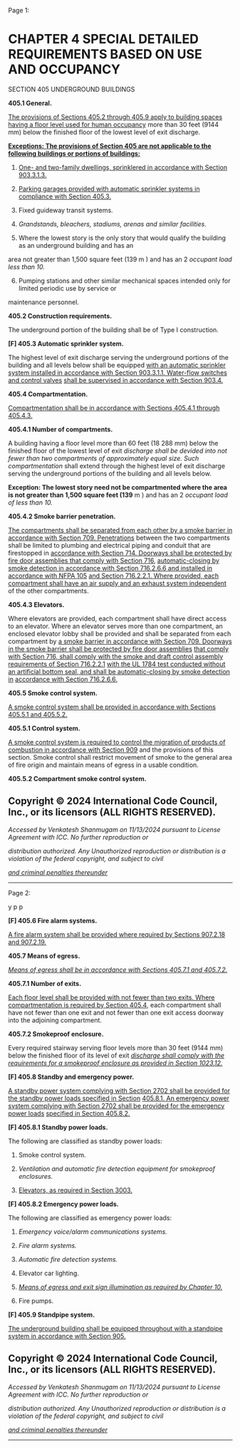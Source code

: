 Page 1:

# CHAPTER 4 SPECIAL DETAILED REQUIREMENTS BASED ON USE AND OCCUPANCY

 SECTION 405
 UNDERGROUND BUILDINGS

**405.1 General.**

[The provisions of Sections 405.2 through 405.9 apply to building spaces having a floor level used for human occupancy](http://codes.iccsafe.org/#VACC2021P1_Ch04_Sec405.2)
more than 30 feet (9144 mm) below the finished floor of the lowest level of exit discharge.

**[Exceptions: The provisions of Section 405 are not applicable to the following buildings or portions of buildings:](http://codes.iccsafe.org/#VACC2021P1_Ch04_Sec405)**

1. [One- and two-family dwellings, sprinklered in accordance with Section 903.3.1.3.](http://codes.iccsafe.org/#VACC2021P1_Ch09_Sec903.3.1.3)

2. [Parking garages provided with automatic sprinkler systems in compliance with Section 405.3.](http://codes.iccsafe.org/#VACC2021P1_Ch04_Sec405.3)

3. Fixed guideway transit systems.

4. _Grandstands, bleachers, stadiums, arenas and similar facilities._

5. Where the lowest story is the only story that would qualify the building as an underground building and has an

area not greater than 1,500 square feet (139 m ) and has an 2 _occupant load less than 10._

6. Pumping stations and other similar mechanical spaces intended only for limited periodic use by service or

maintenance personnel.

**405.2 Construction requirements.**

The underground portion of the building shall be of Type I construction.

**[F] 405.3 Automatic sprinkler system.**

The highest level of exit discharge serving the underground portions of the building and all levels below shall be equipped
[with an automatic sprinkler system installed in accordance with Section 903.3.1.1. Water-flow switches and control valves](http://codes.iccsafe.org/#VACC2021P1_Ch09_Sec903.3.1.1)
[shall be supervised in accordance with Section 903.4.](http://codes.iccsafe.org/#VACC2021P1_Ch09_Sec903.4)

**405.4 Compartmentation.**

[Compartmentation shall be in accordance with Sections 405.4.1 through 405.4.3.](http://codes.iccsafe.org/#VACC2021P1_Ch04_Sec405.4.1)

**405.4.1 Number of compartments.**

A building having a floor level more than 60 feet (18 288 mm) below the finished floor of the lowest level of exit
_discharge shall be devided into not fewer than two compartments of approximately equal size. Such compartmentation_
shall extend through the highest level of exit discharge serving the underground portions of the building and all levels
below.

**Exception: The lowest story need not be compartmented where the area is not greater than 1,500 square feet (139**
m ) and has an 2 _occupant load of less than 10._

**405.4.2 Smoke barrier penetration.**

[The compartments shall be separated from each other by a smoke barrier in accordance with Section 709. Penetrations](http://codes.iccsafe.org/#VACC2021P1_Ch07_Sec709)
between the two compartments shall be limited to plumbing and electrical piping and conduit that are firestopped in
[accordance with Section 714. Doorways shall be protected by fire door assemblies that comply with Section 716,](http://codes.iccsafe.org/#VACC2021P1_Ch07_Sec714)
[automatic-closing by smoke detection in accordance with Section 716.2.6.6 and installed in accordance with NFPA 105](http://codes.iccsafe.org/#VACC2021P1_Ch07_Sec716.2.6.6)
[and Section 716.2.2.1. Where provided, each compartment shall have an air supply and an exhaust system independent](http://codes.iccsafe.org/#VACC2021P1_Ch07_Sec716.2.2.1)
of the other compartments.


**405.4.3 Elevators.**


Where elevators are provided, each compartment shall have direct access to an elevator. Where an elevator serves more
than one compartment, an enclosed elevator lobby shall be provided and shall be separated from each compartment by
[a smoke barrier in accordance with Section 709. Doorways in the smoke barrier shall be protected by fire door assemblies](http://codes.iccsafe.org/#VACC2021P1_Ch07_Sec709)
[that comply with Section 716, shall comply with the smoke and draft control assembly requirements of Section 716.2.2.1](http://codes.iccsafe.org/#VACC2021P1_Ch07_Sec716)
[with the UL 1784 test conducted without an artificial bottom seal, and shall be automatic-closing by smoke detection in](http://codes.iccsafe.org/#VACC2021P1_Ch35_PromUL_RefStd1784_2015)
[accordance with Section 716.2.6.6.](http://codes.iccsafe.org/#VACC2021P1_Ch07_Sec716.2.6.6)


**405.5 Smoke control system.**

[A smoke control system shall be provided in accordance with Sections 405.5.1 and 405.5.2.](http://codes.iccsafe.org/#VACC2021P1_Ch04_Sec405.5.1)

**405.5.1 Control system.**


[A smoke control system is required to control the migration of products of combustion in accordance with Section 909](http://codes.iccsafe.org/#VACC2021P1_Ch09_Sec909)
and the provisions of this section. Smoke control shall restrict movement of smoke to the general area of fire origin and
maintain means of egress in a usable condition.


**405.5.2 Compartment smoke control system.**


## Copyright © 2024 International Code Council, Inc., or its licensors (ALL RIGHTS RESERVED).

_Accessed by Venkatesh Shanmugam on 11/13/2024 pursuant to License Agreement with ICC. No further reproduction or_

_distribution authorized. Any Unauthorized reproduction or distribution is a violation of the federal copyright, and subject to civil_

_[and criminal penalties thereunder](http://codes.iccsafe.org/content/VACC2021P1/chapter-4-special-detailed-requirements-based-on-use-and-occupancy#VACC2021P1_Ch04_Sec405)_


-----



Page 2:

y p p

**[F] 405.6 Fire alarm systems.**

[A fire alarm system shall be provided where required by Sections 907.2.18 and 907.2.19.](http://codes.iccsafe.org/#VACC2021P1_Ch09_Sec907.2.18)

**405.7 Means of egress.**

_[Means of egress shall be in accordance with Sections 405.7.1 and 405.7.2.](http://codes.iccsafe.org/#VACC2021P1_Ch04_Sec405.7.1)_

**405.7.1 Number of exits.**


[Each floor level shall be provided with not fewer than two exits. Where compartmentation is required by Section 405.4,](http://codes.iccsafe.org/#VACC2021P1_Ch04_Sec405.4)
each compartment shall have not fewer than one exit and not fewer than one exit access doorway into the adjoining
compartment.

**405.7.2 Smokeproof enclosure.**

Every required stairway serving floor levels more than 30 feet (9144 mm) below the finished floor of its level of exit
_[discharge shall comply with the requirements for a smokeproof enclosure as provided in Section 1023.12.](http://codes.iccsafe.org/#VACC2021P1_Ch10_Sec1023.12)_

**[F] 405.8 Standby and emergency power.**

[A standby power system complying with Section 2702 shall be provided for the standby power loads specified in Section](http://codes.iccsafe.org/#VACC2021P1_Ch27_Sec2702)
[405.8.1. An emergency power system complying with Section 2702 shall be provided for the emergency power loads](http://codes.iccsafe.org/#VACC2021P1_Ch27_Sec2702)
[specified in Section 405.8.2.](http://codes.iccsafe.org/#VACC2021P1_Ch04_Sec405.8.2)

**[F] 405.8.1 Standby power loads.**

The following are classified as standby power loads:

1. Smoke control system.

2. _Ventilation and automatic fire detection equipment for smokeproof enclosures._

3. [Elevators, as required in Section 3003.](http://codes.iccsafe.org/#VACC2021P1_Ch30_Sec3003)

**[F] 405.8.2 Emergency power loads.**

The following are classified as emergency power loads:

1. _Emergency voice/alarm communications systems._

2. _Fire alarm systems._

3. _Automatic fire detection systems._

4. Elevator car lighting.

5. _[Means of egress and exit sign illumination as required by Chapter 10.](http://codes.iccsafe.org/#VACC2021P1_Ch10)_

6. Fire pumps.

**[F] 405.9 Standpipe system.**

[The underground building shall be equipped throughout with a standpipe system in accordance with Section 905.](http://codes.iccsafe.org/#VACC2021P1_Ch09_Sec905)

## Copyright © 2024 International Code Council, Inc., or its licensors (ALL RIGHTS RESERVED).

_Accessed by Venkatesh Shanmugam on 11/13/2024 pursuant to License Agreement with ICC. No further reproduction or_

_distribution authorized. Any Unauthorized reproduction or distribution is a violation of the federal copyright, and subject to civil_

_[and criminal penalties thereunder](http://codes.iccsafe.org/content/VACC2021P1/chapter-4-special-detailed-requirements-based-on-use-and-occupancy#VACC2021P1_Ch04_Sec405)_


-----



